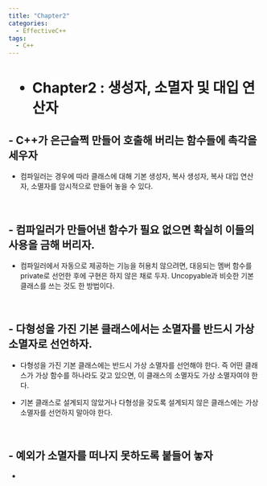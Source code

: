 ```yaml
---
title: "Chapter2"
categories:
  - EffectiveC++
tags:
  - C++
---
```


<h1>

- Chapter2 : 생성자, 소멸자 및 대입 연산자 

</h1>

<h2>
- C++가 은근슬쩍 만들어 호출해 버리는 함수들에 촉각을 세우자
</h2>

  -  컴파일러는 경우에 따라 클래스에 대해 기본 생성자, 복사 생성자, 복사 대입 연산자, 소멸자를 암시적으로 만들어 놓을 수 있다.

<br>

<h2>
- 컴파일러가 만들어낸 함수가 필요 없으면 확실히 이들의 사용을 금해 버리자.
</h2>

  -  컴파일러에서 자동으로 제공하는 기능을 허용치 않으려면, 대응되는 멤버 함수를 private로 선언한 후에 구현은 하지 않은 채로 두자. Uncopyable과 비슷한 기본 클래스를 쓰는 것도 한 방법이다.

<br>

<h2>
- 다형성을 가진 기본 클래스에서는 소멸자를 반드시 가상 소멸자로 선언하자.
</h2>

  -  다형성을 가진 기본 클래스에는 반드시 가상 소멸자를 선언해야 한다. 즉 어떤 클래스가 가상 함수를 하나라도 갖고 있으면, 이 클래스의 소멸자도 가상 소멸자여야 한다.

  - 기본 클래스로 설계되지 않았거나 다형성을 갖도록 설계되지 않은 클래스에는 가상 소멸자를 선언하지 말아야 한다.

<br>

<h2>
- 예외가 소멸자를 떠나지 못하도록 붙들어 놓자
</h2>

  -  

<br>